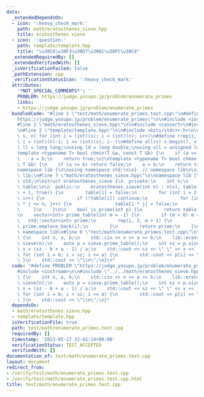 ```yaml
---
data:
  _extendedDependsOn:
  - icon: ':heavy_check_mark:'
    path: math/eratosthenes_sieve.hpp
    title: eratosthenes sieve
  - icon: ':question:'
    path: template/template.hpp
    title: "\u30C6\u30F3\u30D7\u30EC\u30FC\u30C8"
  _extendedRequiredBy: []
  _extendedVerifiedWith: []
  _isVerificationFailed: false
  _pathExtension: cpp
  _verificationStatusIcon: ':heavy_check_mark:'
  attributes:
    '*NOT_SPECIAL_COMMENTS*': ''
    PROBLEM: https://judge.yosupo.jp/problem/enumerate_primes
    links:
    - https://judge.yosupo.jp/problem/enumerate_primes
  bundledCode: "#line 1 \"test/math/enumerate_primes.test.cpp\"\n#define PROBLEM \"\
    https://judge.yosupo.jp/problem/enumerate_primes\"\n\n#include <iostream>\n\n\
    #line 2 \"math/eratosthenes_sieve.hpp\"\n\n#include <cassert>\n#include <vector>\n\
    \n#line 2 \"template/template.hpp\"\n\n#include <bits/stdc++.h>\n\n#define rep(i,\
    \ s, n) for (int i = (int)(s); i < (int)(n); i++)\n#define rrep(i, s, n) for (int\
    \ i = (int)(n)-1; i >= (int)(s); i--)\n#define all(v) v.begin(), v.end()\n\nusing\
    \ ll = long long;\nusing ld = long double;\nusing ull = unsigned long long;\n\n\
    template <typename T> bool chmin(T &a, const T &b) {\n    if (a <= b) return false;\n\
    \    a = b;\n    return true;\n}\ntemplate <typename T> bool chmax(T &a, const\
    \ T &b) {\n    if (a >= b) return false;\n    a = b;\n    return true;\n}\n\n\
    namespace lib {\n\nusing namespace std;\n\n}  // namespace lib\n\n// using namespace\
    \ lib;\n#line 7 \"math/eratosthenes_sieve.hpp\"\n\nnamespace lib {\n\nusing namespace\
    \ std;\n\nstruct eratosthenes_sieve {\n  private:\n    int n;\n    vector<bool>\
    \ table;\n\n  public:\n    eratosthenes_sieve(int n) : n(n), table(vector<bool>(n\
    \ + 1, true)) {\n        table[1] = false;\n        for (int i = 2; i * i <= n;\
    \ i++) {\n            if (!table[i]) continue;\n            for (int j = i; i\
    \ * j <= n; j++) {\n                table[i * j] = false;\n            }\n   \
    \     }\n    }\n\n    bool is_prime(int p) {\n        return table[p];\n    }\n\
    \n    vector<int> prime_table(int m = -1) {\n        if (m < 0) m = n;\n     \
    \   std::vector<int> prime;\n        rep(i, 2, m + 1) {\n            if (table[i])\
    \ prime.emplace_back(i);\n        }\n        return prime;\n    }\n};\n\n}  //\
    \ namespace lib\n#line 6 \"test/math/enumerate_primes.test.cpp\"\n\nint main()\
    \ {\n    int n, a, b;\n    std::cin >> n >> a >> b;\n    lib::eratosthenes_sieve\
    \ sieve(n);\n    auto p = sieve.prime_table();\n    int sz = p.size();\n    int\
    \ x = (sz - b + a - 1) / a;\n    std::cout << sz << \" \" << x << '\\n';\n   \
    \ for (int i = b; i < sz; i += a) {\n        std::cout << p[i] << \" \";\n   \
    \ }\n    std::cout << \"\\n\";\n}\n"
  code: "#define PROBLEM \"https://judge.yosupo.jp/problem/enumerate_primes\"\n\n\
    #include <iostream>\n\n#include \"../../math/eratosthenes_sieve.hpp\"\n\nint main()\
    \ {\n    int n, a, b;\n    std::cin >> n >> a >> b;\n    lib::eratosthenes_sieve\
    \ sieve(n);\n    auto p = sieve.prime_table();\n    int sz = p.size();\n    int\
    \ x = (sz - b + a - 1) / a;\n    std::cout << sz << \" \" << x << '\\n';\n   \
    \ for (int i = b; i < sz; i += a) {\n        std::cout << p[i] << \" \";\n   \
    \ }\n    std::cout << \"\\n\";\n}"
  dependsOn:
  - math/eratosthenes_sieve.hpp
  - template/template.hpp
  isVerificationFile: true
  path: test/math/enumerate_primes.test.cpp
  requiredBy: []
  timestamp: '2023-05-17 22:41:14+09:00'
  verificationStatus: TEST_ACCEPTED
  verifiedWith: []
documentation_of: test/math/enumerate_primes.test.cpp
layout: document
redirect_from:
- /verify/test/math/enumerate_primes.test.cpp
- /verify/test/math/enumerate_primes.test.cpp.html
title: test/math/enumerate_primes.test.cpp
---
```

